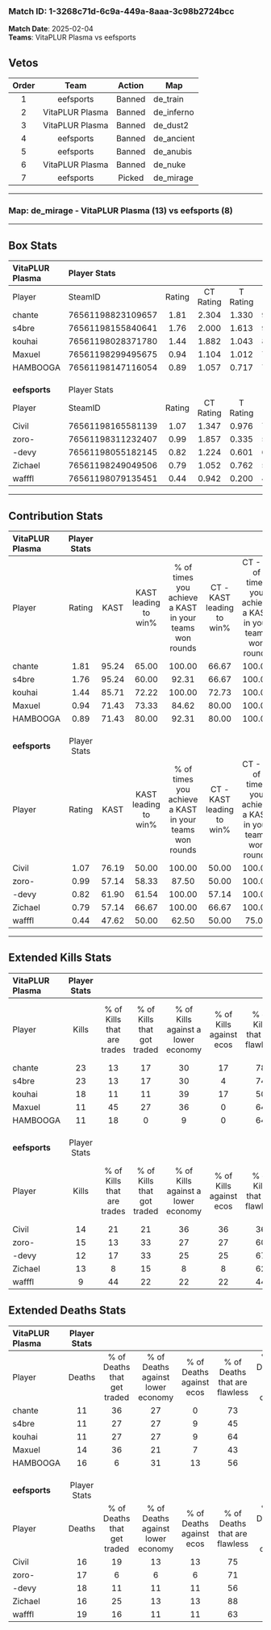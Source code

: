 ### Match ID: 1-3268c71d-6c9a-449a-8aaa-3c98b2724bcc  
**Match Date**: 2025-02-04  
**Teams**: VitaPLUR Plasma vs eefsports  

## Vetos  

| Order | Team | Action | Map |
| :---: | :--: | :----: | --- |
| 1 | eefsports | Banned | de_train |
| 2 | VitaPLUR Plasma | Banned | de_inferno |
| 3 | VitaPLUR Plasma | Banned | de_dust2 |
| 4 | eefsports | Banned | de_ancient |
| 5 | eefsports | Banned | de_anubis |
| 6 | VitaPLUR Plasma | Banned | de_nuke |
| 7 | eefsports | Picked | de_mirage |

---  

### **Map**: de_mirage - VitaPLUR Plasma (13) vs eefsports (8)  
---  

## Box Stats  

| **VitaPLUR Plasma** | Player Stats      |        |           |          |       |       |       |         |        |      |     |
| :- | :- | :-: | :-: | :-: | :-: | :-: | :-: | :-: | :-: | :-: | :-: |
| Player              | SteamID           | Rating | CT Rating | T Rating | KAST  |  ADR  | Kills | Assists | Deaths | K/D  | HS% |
| chante              | 76561198823109657 |  1.81  |   2.304   |  1.330   | 95.24 | 111.1 |  23   |    6    |   11   | 2.09 | 52  |
| s4bre               | 76561198155840641 |  1.76  |   2.000   |  1.613   | 95.24 | 99.8  |  23   |    3    |   11   | 2.09 | 34  |
| kouhai              | 76561198028371780 |  1.44  |   1.882   |  1.043   | 85.71 | 83.6  |  18   |    6    |   11   | 1.64 | 44  |
| Maxuel              | 76561198299495675 |  0.94  |   1.104   |  1.012   | 71.43 | 68.5  |  11   |    8    |   14   | 0.79 | 54  |
| HAMBOOGA            | 76561198147116054 |  0.89  |   1.057   |  0.717   | 71.43 | 68.2  |  11   |    8    |   16   | 0.69 | 36  |
|                     |                   |        |           |          |       |       |       |         |        |      |     |
|                     |                   |        |           |          |       |       |       |         |        |      |     |
|                     |                   |        |           |          |       |       |       |         |        |      |     |
| **eefsports**       | Player Stats      |        |           |          |       |       |       |         |        |      |     |
| Player              | SteamID           | Rating | CT Rating | T Rating | KAST  |  ADR  | Kills | Assists | Deaths | K/D  | HS% |
| Civil               | 76561198165581139 |  1.07  |   1.347   |  0.976   | 76.19 | 79.4  |  14   |    5    |   16   | 0.88 | 71  |
| zoro-               | 76561198311232407 |  0.99  |   1.857   |  0.335   | 57.14 | 92.0  |  15   |    6    |   17   | 0.88 | 60  |
| -devy               | 76561198055182145 |  0.82  |   1.224   |  0.601   | 61.90 | 77.1  |  12   |    4    |   18   | 0.67 | 66  |
| Zichael             | 76561198249049506 |  0.79  |   1.052   |  0.762   | 57.14 | 54.0  |  13   |    1    |   16   | 0.81 | 76  |
| wafffl              | 76561198079135451 |  0.44  |   0.942   |  0.200   | 47.62 | 40.1  |   9   |    3    |   19   | 0.47 | 11  |
---  

## Contribution Stats  

| **VitaPLUR Plasma** | Player Stats |       |                      |                                                        |                           |                                                             |                          |                                                            |
| :- | :-: | :-: | :-: | :-: | :-: | :-: | :-: | :-: |
| Player              |    Rating    | KAST  | KAST leading to win% | % of times you achieve a KAST in your teams won rounds | CT - KAST leading to win% | CT - % of times you achieve a KAST in your teams won rounds | T - KAST leading to win% | T - % of times you achieve a KAST in your teams won rounds |
| chante              |     1.81     | 95.24 |        65.00         |                         100.00                         |           66.67           |                           100.00                            |          62.50           |                           100.00                           |
| s4bre               |     1.76     | 95.24 |        60.00         |                         92.31                          |           66.67           |                           100.00                            |          50.00           |                           80.00                            |
| kouhai              |     1.44     | 85.71 |        72.22         |                         100.00                         |           72.73           |                           100.00                            |          71.43           |                           100.00                           |
| Maxuel              |     0.94     | 71.43 |        73.33         |                         84.62                          |           80.00           |                           100.00                            |          60.00           |                           60.00                            |
| HAMBOOGA            |     0.89     | 71.43 |        80.00         |                         92.31                          |           80.00           |                           100.00                            |          80.00           |                           80.00                            |
|                     |              |       |                      |                                                        |                           |                                                             |                          |                                                            |
|                     |              |       |                      |                                                        |                           |                                                             |                          |                                                            |
|                     |              |       |                      |                                                        |                           |                                                             |                          |                                                            |
| **eefsports**       | Player Stats |       |                      |                                                        |                           |                                                             |                          |                                                            |
| Player              |    Rating    | KAST  | KAST leading to win% | % of times you achieve a KAST in your teams won rounds | CT - KAST leading to win% | CT - % of times you achieve a KAST in your teams won rounds | T - KAST leading to win% | T - % of times you achieve a KAST in your teams won rounds |
| Civil               |     1.07     | 76.19 |        50.00         |                         100.00                         |           50.00           |                           100.00                            |          50.00           |                           100.00                           |
| zoro-               |     0.99     | 57.14 |        58.33         |                         87.50                          |           50.00           |                           100.00                            |          75.00           |                           75.00                            |
| -devy               |     0.82     | 61.90 |        61.54         |                         100.00                         |           57.14           |                           100.00                            |          66.67           |                           100.00                           |
| Zichael             |     0.79     | 57.14 |        66.67         |                         100.00                         |           66.67           |                           100.00                            |          66.67           |                           100.00                           |
| wafffl              |     0.44     | 47.62 |        50.00         |                         62.50                          |           50.00           |                            75.00                            |          50.00           |                           50.00                            |
---  

## Extended Kills Stats  

| **VitaPLUR Plasma** | Player Stats |                            |                            |                                    |                         |                              |                                 |                                       |                    |           |
| :- | :-: | :-: | :-: | :-: | :-: | :-: | :-: | :-: | :-: | :-: |
| Player              |    Kills     | % of Kills that are trades | % of Kills that got traded | % of Kills against a lower economy | % of Kills against ecos | % of Kills that are flawless | % of Kills that are close duels | % of Kills that are assisted by flash | Pistol Round Kills | AWP Kills |
| chante              |      23      |             13             |             17             |                 30                 |           17            |              78              |                4                |                   0                   |         1          |     3     |
| s4bre               |      23      |             13             |             17             |                 30                 |            4            |              74              |                9                |                   9                   |         16         |     2     |
| kouhai              |      18      |             11             |             11             |                 39                 |           17            |              50              |               17                |                   0                   |         0          |     0     |
| Maxuel              |      11      |             45             |             27             |                 36                 |            0            |              64              |                9                |                   0                   |         1          |     1     |
| HAMBOOGA            |      11      |             18             |             0              |                 9                  |            0            |              64              |                9                |                  18                   |         0          |     0     |
|                     |              |                            |                            |                                    |                         |                              |                                 |                                       |                    |           |
|                     |              |                            |                            |                                    |                         |                              |                                 |                                       |                    |           |
|                     |              |                            |                            |                                    |                         |                              |                                 |                                       |                    |           |
| **eefsports**       | Player Stats |                            |                            |                                    |                         |                              |                                 |                                       |                    |           |
| Player              |    Kills     | % of Kills that are trades | % of Kills that got traded | % of Kills against a lower economy | % of Kills against ecos | % of Kills that are flawless | % of Kills that are close duels | % of Kills that are assisted by flash | Pistol Round Kills | AWP Kills |
| Civil               |      14      |             21             |             21             |                 36                 |           36            |              36              |                7                |                   7                   |         0          |     1     |
| zoro-               |      15      |             13             |             33             |                 27                 |           27            |              60              |                0                |                   0                   |         0          |     4     |
| -devy               |      12      |             17             |             33             |                 25                 |           25            |              67              |               17                |                   0                   |         0          |     3     |
| Zichael             |      13      |             8              |             15             |                 8                  |            8            |              62              |               15                |                   0                   |         0          |     2     |
| wafffl              |      9       |             44             |             22             |                 22                 |           22            |              44              |               11                |                   0                   |         6          |     0     |
## Extended Deaths Stats  

| **VitaPLUR Plasma** | Player Stats |                             |                                   |                          |                               |                            |                           |               |
| :- | :-: | :-: | :-: | :-: | :-: | :-: | :-: | :-: |
| Player              |    Deaths    | % of Deaths that get traded | % of Deaths against lower economy | % of Deaths against ecos | % of Deaths that are flawless | % of Deaths that are close | % of Deaths while blinded | Deaths to AWP |
| chante              |      11      |             36              |                27                 |            0             |              73               |             9              |             0             |       2       |
| s4bre               |      11      |             27              |                27                 |            9             |              45               |             9              |             9             |       1       |
| kouhai              |      11      |             27              |                27                 |            9             |              64               |             9              |             0             |       1       |
| Maxuel              |      14      |             36              |                21                 |            7             |              43               |             0              |             0             |       1       |
| HAMBOOGA            |      16      |              6              |                31                 |            13            |              56               |             19             |             0             |       1       |
|                     |              |                             |                                   |                          |                               |                            |                           |               |
|                     |              |                             |                                   |                          |                               |                            |                           |               |
|                     |              |                             |                                   |                          |                               |                            |                           |               |
| **eefsports**       | Player Stats |                             |                                   |                          |                               |                            |                           |               |
| Player              |    Deaths    | % of Deaths that get traded | % of Deaths against lower economy | % of Deaths against ecos | % of Deaths that are flawless | % of Deaths that are close | % of Deaths while blinded | Deaths to AWP |
| Civil               |      16      |             19              |                13                 |            13            |              75               |             19             |             0             |       1       |
| zoro-               |      17      |              6              |                 6                 |            6             |              71               |             6              |             6             |       3       |
| -devy               |      18      |             11              |                11                 |            11            |              56               |             17             |             6             |       3       |
| Zichael             |      16      |             25              |                13                 |            13            |              88               |             6              |            13             |       5       |
| wafffl              |      19      |             16              |                11                 |            11            |              63               |             0              |             0             |       6       |
